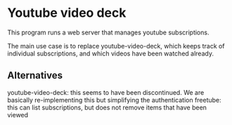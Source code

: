 # Youtube video deck

This program runs a web server that manages youtube subscriptions.

The main use case is to replace youtube-video-deck, which keeps track of individual subscriptions, and which videos have been watched already.

## Alternatives

youtube-video-deck: this seems to have been discontinued. We are basically re-implementing this but simplifying the authentication
freetube: this can list subscriptions, but does not remove items that have been viewed

